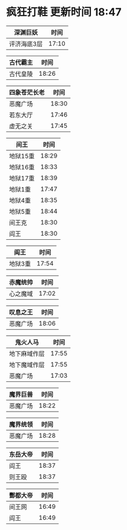 # 疯狂打鞋 更新时间 18:47

| 深渊巨妖   | 时间    |
|--------|-------|
| 评济海底3层 | 17:10 |

| 古代霸主   | 时间    |
|--------|-------|
| 古代皇陵 | 18:26 |

| 四象苍茫长老   | 时间    |
|--------|-------|
| 恶魔广场 | 18:30 |
| 若东大厅 | 17:46 |
| 虚无之关 | 17:45 |

| 间王   | 时间    |
|--------|-------|
| 地狱15重 | 18:29 |
| 地狱16重 | 18:33 |
| 地狱17重 | 18:39 |
| 地狱1重 | 17:47 |
| 地狱4重 | 18:35 |
| 地狱5重 | 18:44 |
| 间王克 | 18:30 |
| 阎王 | 18:30 |

| 阎王   | 时间    |
|--------|-------|
| 地狱3重 | 17:54 |

| 赤魔统帅   | 时间    |
|--------|-------|
| 心之魔域 | 17:02 |

| 叹息之王   | 时间    |
|--------|-------|
| 恶魔广场 | 18:06 |

| 鬼火人马   | 时间    |
|--------|-------|
| 地下麻域作层 | 17:55 |
| 地下魔域作层 | 17:55 |
| 恶魔广场 | 17:03 |

| 魔界巨兽   | 时间    |
|--------|-------|
| 恶魔广场 | 18:22 |

| 魔界统领   | 时间    |
|--------|-------|
| 恶魔广场 | 18:28 |

| 东岳大帝   | 时间    |
|--------|-------|
| 阎王 | 18:37 |
| 则王殴 | 18:37 |

| 酆都大帝   | 时间    |
|--------|-------|
| 间王网 | 16:49 |
| 阎王 | 16:49 |